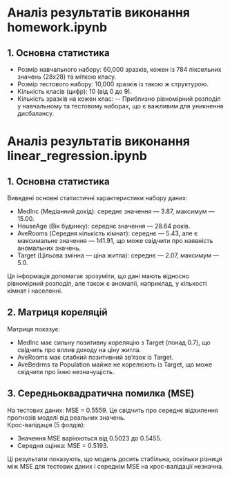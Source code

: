 # Аналіз результатів виконання homework.ipynb

## 1. Основна статистика

- Розмір навчального набору: 60,000 зразків, кожен із 784 піксельних значень (28x28) та міткою класу.
- Розмір тестового набору: 10,000 зразків із такою ж структурою.
- Кількість класів (цифр): 10 (від 0 до 9).
- Кількість зразків на кожен клас:
-- Приблизно рівномірний розподіл у навчальному та тестовому наборах, що є важливим для уникнення дисбалансу.

# Аналіз результатів виконання linear_regression.ipynb

## 1. Основна статистика

Виведені основні статистичні характеристики набору даних:
- MedInc (Медіанний дохід): середнє значення — 3.87, максимум — 15.00.
- HouseAge (Вік будинку): середнє значення — 28.64 років.
- AveRooms (Середня кількість кімнат): середнє — 5.43, але є максимальне значення — 141.91, що може свідчити про наявність аномальних значень.
- Target (Цільова змінна — ціна житла): середнє — 2.07, максимум — 5.0.

Ця інформація допомагає зрозуміти, що дані мають відносно рівномірний розподіл, але також є аномалії, наприклад, у кількості кімнат і населенні.  

## 2. Матриця кореляцій

Матриця показує:
- MedInc має сильну позитивну кореляцію з Target (понад 0.7), що свідчить про вплив доходу на ціну житла.
- AveRooms має слабкий позитивний зв’язок із Target.
- AveBedrms та Population майже не корелюють із Target, що може свідчити про їхню незначущість.  

## 3. Середньоквадратична помилка (MSE)

На тестових даних: MSE = 0.5559. Це свідчить про середнє відхилення прогнозів моделі від реальних значень.  
Крос-валідація (5 фолдів):  
- Значення MSE варіюються від 0.5023 до 0.5455.
- Середня оцінка: MSE = 0.5193.

Ці результати показують, що модель досить стабільна, оскільки різниця між MSE для тестових даних і середнім MSE на крос-валідації незначна.  
